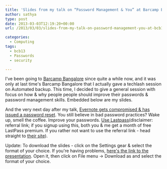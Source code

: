 ```yaml
---
title: 'Slides from my talk on “Password Management & You” at Barcamp Bangalore'
author: sathya
type: post
date: 2013-03-03T12:19:20+00:00
url: /2013/03/03/slides-from-my-talk-on-password-management-you-at-bcb13/

categories:
  - Computing
tags:
  - bcb13
  - Passwords
  - security

---
```

I've been going to <a href="https://barcampbangalore.org/bcb" target="_blank">Barcamp Bangalore</a> since quite a while now, and it was only at last time's Barcamp Bangalore that I actually gave a techlash session on Automated backup. This time, I decided to give a general session with focus on how & why people people should improve their passwords & password management skills. Embedded below are my slides.



And the very next day after my talk, <a href="https://news.ycombinator.com/" target="_blank">Evernote gets compromised & has issued a password reset</a>. You still believe in bad password practices? Wake up, smell the coffee. Improve your passwords. <a href="https://lastpass.com/f?1603666" target="_blank">Use Lastpass</a>(disclaimer: referral link; if you signup using this, both you & me get a month of free LastPass premium. If you rather not want to use the referral link - head straight to <a href="https://lastpass.com" target="_blank">their site</a>).

Update: To download the slides - click on the Settings gear & select the format of your choice. If you're having problems, <a href="https://docs.google.com/presentation/d/1KsXk6-d6UCgTCIcyX7WLLzRBjrFh9bUdbdIEeXvSjH4/edit?usp=sharing" target="_blank">here's the link to the presentation</a>. Open it, then click on File menu → Download as and select the format of your choice.
